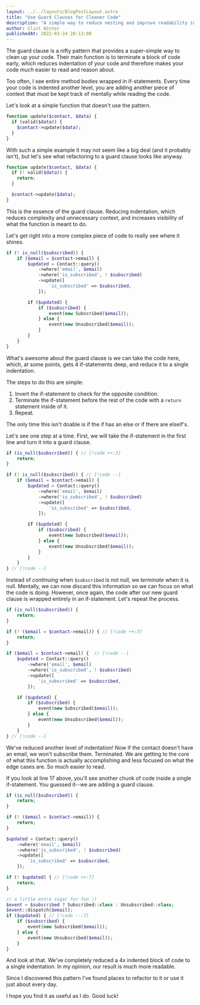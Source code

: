 ```yaml
---
layout: ../../layouts/BlogPostLayout.astro
title: "Use Guard Clauses for Cleaner Code"
description: "A simple way to reduce nesting and improve readability in your code."
author: Clint Winter
publishedAt: 2022-03-24 20:13:08
---
```


The guard clause is a nifty pattern that provides a super-simple way to clean up your code. Their main function is to terminate a block of code early, which reduces indentation of your code and therefore makes your code *much* easier to read and reason about.

Too often, I see entire method bodies wrapped in if-statements. Every time your code is indented another level, you are adding another piece of context that must be kept track of mentally while reading the code.

Let's look at a simple function that doesn't use the pattern.

```php
function update($contact, $data) {
  if (valid($data)) {
    $contact->update($data);
  }
}
```

With such a simple example it may not seem like a big deal (and it probably isn't), but let's see what refactoring to a guard clause looks like anyway.

```php
function update($contact, $data) {
  if (! valid($data)) {
    return;
  }

  $contact->update($data);
}
```

This is the essence of the guard clause. Reducing indentation, which reduces complexity and unnecessary context, and increases visibility of what the function is meant to do.

Let's get right into a more complex piece of code to really see where it shines.

```php
if (! is_null($subscribed)) {
    if ($email = $contact->email) {
        $updated = Contact::query()
            ->where('email', $email)
            ->where('is_subscribed', ! $subscribed)
            ->update([
                'is_subscribed' => $subscribed,
            ]);

        if ($updated) {
            if ($subscribed) {
                event(new Subscribed($email));
            } else {
                event(new Unsubscribed($email));
            }
        }
    }
}
```

What's awesome about the guard clause is we can take the code here, which, at some points, gets 4 if-statements deep, and reduce it to a single indentation.

The steps to do this are simple:
1. Invert the if-statement to check for the opposite condition.
2. Terminate the if-statement before the rest of the code with a `return` statement inside of it.
3. Repeat.

The only time this isn't doable is if the if has an else or if there are elseif's.

Let's see one step at a time. First, we will take the if-statement in the first line and turn it into a guard clause.

```php
if (is_null($subscribed)) { // [!code ++:3]
    return;
}

if (! is_null($subscribed)) { // [!code --]
    if ($email = $contact->email) {
        $updated = Contact::query()
            ->where('email', $email)
            ->where('is_subscribed', ! $subscribed)
            ->update([
                'is_subscribed' => $subscribed,
            ]);

        if ($updated) {
            if ($subscribed) {
                event(new Subscribed($email));
            } else {
                event(new Unsubscribed($email));
            }
        }
    }
} // [!code --]

```

Instead of *continuing* when `$subscribed` is not null, we *terminate* when it is null. Mentally, we can now discard this information so we can focus on what the code is doing. However, once again, the code after our new guard clause is wrapped entirely in an if-statement. Let's repeat the process.

```php
if (is_null($subscribed)) {
    return;
}

if (! ($email = $contact->email)) { // [!code ++:3]
    return;
}

if ($email = $contact->email) {  // [!code --]
    $updated = Contact::query()
        ->where('email', $email)
        ->where('is_subscribed', ! $subscribed)
        ->update([
            'is_subscribed' => $subscribed,
        ]);

    if ($updated) {
        if ($subscribed) {
            event(new Subscribed($email));
        } else {
            event(new Unsubscribed($email));
        }
    }
} // [!code --]
```

We've reduced another level of indentation! Now if the contact doesn't have an email, we won't subscribe them. Terminated. We are getting to the core of what this function is actually accomplishing and less focused on what the edge cases are. So much easier to read.

If you look at line 17 above, you'll see another chunk of code inside a single if-statement. You guessed it--we are adding a guard clause.

```php
if (is_null($subscribed)) {
    return;
}

if (! ($email = $contact->email)) {
    return;
}

$updated = Contact::query()
    ->where('email', $email)
    ->where('is_subscribed', ! $subscribed)
    ->update([
        'is_subscribed' => $subscribed,
    ]);

if (! $updated) { // [!code ++:7]
    return;
}

// a little extra sugar for fun ;)
$event = $subscribed ? Subscribed::class : Unsubscribed::class;
$event::dispatch($email);
if ($updated) { // [!code --:7]
    if ($subscribed) {
        event(new Subscribed($email));
    } else {
        event(new Unsubscribed($email));
    }
}
```

And look at that. We've completely reduced a 4x indented block of code to a single indentation. In my opinion, our result is much more readable. 

Since I discovered this pattern I've found places to refactor to it or use it just about every day.

I hope you find it as useful as I do. Good luck!
